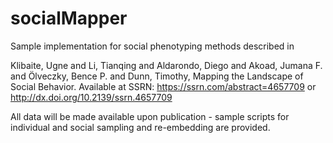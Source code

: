 # socialMapper

Sample implementation for social phenotyping methods described in

Klibaite, Ugne and Li, Tianqing and Aldarondo, Diego and Akoad, Jumana F. and Ölveczky, Bence P. and Dunn, Timothy, Mapping the Landscape of Social Behavior. Available at SSRN: https://ssrn.com/abstract=4657709 or http://dx.doi.org/10.2139/ssrn.4657709

All data will be made available upon publication - sample scripts for individual and social sampling and re-embedding are provided. 
